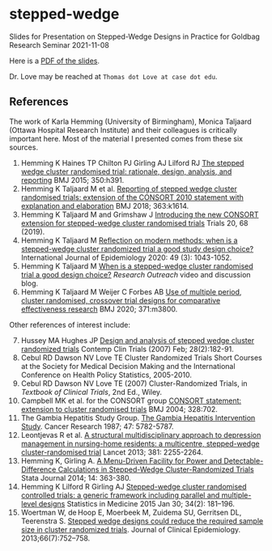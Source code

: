 # stepped-wedge

Slides for Presentation on Stepped-Wedge Designs in Practice for Goldbag Research Seminar 2021-11-08

Here is a [PDF of the slides](https://github.com/THOMASELOVE/stepped-wedge/blob/main/Love_Stepped_Wedge_2021-11-08.pdf).

Dr. Love may be reached at `Thomas dot Love at case dot edu`.

## References

The work of Karla Hemming (University of Birmingham), Monica Taljaard (Ottawa Hospital Research Institute) and their colleagues is critically important here. Most of the material I presented comes from these six sources.

1. Hemming K Haines TP Chilton PJ Girling AJ Lilford RJ [The stepped wedge cluster randomised trial: rationale, design, analysis, and reporting](https://www.bmj.com/content/350/bmj.h391) BMJ 2015; 350:h391.
2. Hemming K Taljaard M et al. [Reporting of stepped wedge cluster randomised trials: extension of the CONSORT 2010 statement with explanation and elaboration](https://www.bmj.com/content/363/bmj.k1614) BMJ 2018; 363:k1614.
3. Hemming K Taljaard M and Grimshaw J [Introducing the new CONSORT extension for stepped-wedge cluster randomised trials](https://trialsjournal.biomedcentral.com/articles/10.1186/s13063-018-3116-3) Trials 20, 68 (2019).
4. Hemming K Taljaard M [Reflection on modern methods: when is a stepped-wedge cluster randomized trial a good study design choice?](https://academic.oup.com/ije/article/49/3/1043/5835358) International Journal of Epidemiology 2020: 49 (3): 1043-1052.
5. Hemming K Taljaard M [When is a stepped-wedge cluster randomised trial a good design choice?](https://researchoutreach.org/articles/stepped-wedge-cluster-randomised-trial-good-design-choice/) *Research Outreach* video and discussion blog.
6. Hemming K Taljaard M Weijer C Forbes AB [Use of multiple period, cluster randomised, crossover trial designs for comparative effectiveness research](https://www.bmj.com/content/371/bmj.m3800) BMJ 2020; 371:m3800.

Other references of interest include:

7. Hussey MA Hughes JP [Design and analysis of stepped wedge cluster randomized trials](https://pubmed.ncbi.nlm.nih.gov/16829207/) Contemp Clin Trials (2007) Feb; 28(2):182-91.
8. Cebul RD Dawson NV Love TE Cluster Randomized Trials Short Courses at the Society for Medical Decision Making and the International Conference on Health Policy Statistics, 2005-2010.
9. Cebul RD Dawson NV Love TE (2007) Cluster-Randomized Trials, in *Textbook of Clinical Trials*, 2nd Ed., Wiley.
10. Campbell MK et al. for the CONSORT group [CONSORT statement: extension to cluster randomised trials](https://www.bmj.com/content/328/7441/702) BMJ 2004; 328:702.
11. The Gambia Hepatitis Study Group. [The Gambia Hepatitis Intervention Study](https://cancerres.aacrjournals.org/content/47/21/5782). Cancer Research 1987; 47: 5782-5787.
12. Leontjevas R et al. [A structural multidisciplinary approach to depression management in nursing-home residents: a multicentre, stepped-wedge cluster-randomised trial](https://www.thelancet.com/journals/lancet/article/PIIS0140-6736(13)60590-5/fulltext) Lancet 2013; 381: 2255-2264.
13. Hemming K, Girling A. [A Menu-Driven Facility for Power and Detectable-Difference Calculations in Stepped-Wedge Cluster-Randomized Trials](https://journals.sagepub.com/doi/10.1177/1536867X1401400208) Stata Journal 2014; 14: 363-380.
14. Hemming K Lilford R Girling AJ [Stepped-wedge cluster randomised controlled trials: a generic framework including parallel and multiple-level designs](https://www.ncbi.nlm.nih.gov/pmc/articles/PMC4286109/) Statistics in Medicine 2015 Jan 30; 34(2): 181–196.
15. Woertman W, de Hoop E, Moerbeek M, Zuidema SU, Gerritsen DL, Teerenstra S. [Stepped wedge designs could reduce the required sample size in cluster randomized trials](https://www.jclinepi.com/article/S0895-4356(13)00052-8/fulltext). Journal of Clinical Epidemiology. 2013;66(7):752–758.

